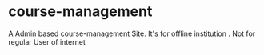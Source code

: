 # course-management
A Admin based course-management Site. It's for offline institution . Not for regular User of internet
